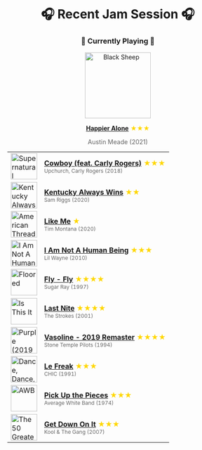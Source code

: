 <div align='center'>

# 🎧 Recent Jam Session 🎧

<h3>🎵 Currently Playing 🎵</h3>

<a href="https://open.spotify.com/track/6TTb1rInj0xBs0naVYyaHD"><img src="https://i.scdn.co/image/ab67616d0000b2730112fc622336812a1abda2fe" width="150" height="150" alt="Black Sheep" /></a>

<b><a href="https://open.spotify.com/track/6TTb1rInj0xBs0naVYyaHD">Happier Alone</a></b><span style="color: gold;"> ★★★</span>

<span style="color: #666;">Austin Meade (2021)</span>

<table style='margin: 0 auto; max-width: 550px;'>
<tr>
<td width="60"><a href="https://open.spotify.com/track/6ByOysDSRSEoOU62pvWOdO"><img src="https://i.scdn.co/image/ab67616d0000b273bc908a8e6da684e5d39a1a21" width="60" height="60" alt="Supernatural" /></a></td>
<td><b><a href="https://open.spotify.com/track/6ByOysDSRSEoOU62pvWOdO">Cowboy (feat. Carly Rogers)</a></b> <span style="color: gold;"> ★★★</span><br><span style="font-size: 12px; color: #666;">Upchurch, Carly Rogers (2018)</span></td>
</tr>
<tr>
<td width="60"><a href="https://open.spotify.com/track/4lFg73IKskM5WsBgUZMDQA"><img src="https://i.scdn.co/image/ab67616d0000b273bd92e9330f1292e444909bc1" width="60" height="60" alt="Kentucky Always Wins" /></a></td>
<td><b><a href="https://open.spotify.com/track/4lFg73IKskM5WsBgUZMDQA">Kentucky Always Wins</a></b> <span style="color: gold;"> ★★</span><br><span style="font-size: 12px; color: #666;">Sam Riggs (2020)</span></td>
</tr>
<tr>
<td width="60"><a href="https://open.spotify.com/track/4MUhz6QMSgo3G5Keo0uTJa"><img src="https://i.scdn.co/image/ab67616d0000b27365a8f8edae896225445bf729" width="60" height="60" alt="American Thread" /></a></td>
<td><b><a href="https://open.spotify.com/track/4MUhz6QMSgo3G5Keo0uTJa">Like Me</a></b> <span style="color: gold;"> ★</span><br><span style="font-size: 12px; color: #666;">Tim Montana (2020)</span></td>
</tr>
<tr>
<td width="60"><a href="https://open.spotify.com/track/2QLWLAqMMJuiBRztcBFgvM"><img src="https://i.scdn.co/image/ab67616d0000b273229411bccce65156241b6190" width="60" height="60" alt="I Am Not A Human Being" /></a></td>
<td><b><a href="https://open.spotify.com/track/2QLWLAqMMJuiBRztcBFgvM">I Am Not A Human Being</a></b> <span style="color: gold;"> ★★★</span><br><span style="font-size: 12px; color: #666;">Lil Wayne (2010)</span></td>
</tr>
<tr>
<td width="60"><a href="https://open.spotify.com/track/3uPfVXcjnpOjyzI3jb3js4"><img src="https://i.scdn.co/image/ab67616d0000b27399d8109289b446fb40af8435" width="60" height="60" alt="Floored" /></a></td>
<td><b><a href="https://open.spotify.com/track/3uPfVXcjnpOjyzI3jb3js4">Fly - Fly</a></b> <span style="color: gold;"> ★★★★</span><br><span style="font-size: 12px; color: #666;">Sugar Ray (1997)</span></td>
</tr>
<tr>
<td width="60"><a href="https://open.spotify.com/track/3SUusuA9jH1v6PVwtYMbdv"><img src="https://i.scdn.co/image/ab67616d0000b27313f2466b83507515291acce4" width="60" height="60" alt="Is This It" /></a></td>
<td><b><a href="https://open.spotify.com/track/3SUusuA9jH1v6PVwtYMbdv">Last Nite</a></b> <span style="color: gold;"> ★★★★</span><br><span style="font-size: 12px; color: #666;">The Strokes (2001)</span></td>
</tr>
<tr>
<td width="60"><a href="https://open.spotify.com/track/4fjsOdrWMaKf70x21h5XbX"><img src="https://i.scdn.co/image/ab67616d0000b273fc7df879208b362bb1ce1499" width="60" height="60" alt="Purple (2019 Remaster)" /></a></td>
<td><b><a href="https://open.spotify.com/track/4fjsOdrWMaKf70x21h5XbX">Vasoline - 2019 Remaster</a></b> <span style="color: gold;"> ★★★★</span><br><span style="font-size: 12px; color: #666;">Stone Temple Pilots (1994)</span></td>
</tr>
<tr>
<td width="60"><a href="https://open.spotify.com/track/4qL9VYPB4XwJKAOq4xn2Mh"><img src="https://i.scdn.co/image/ab67616d0000b273966507d369a0de6da093d5f1" width="60" height="60" alt="Dance, Dance, Dance: The Best of Chic" /></a></td>
<td><b><a href="https://open.spotify.com/track/4qL9VYPB4XwJKAOq4xn2Mh">Le Freak</a></b> <span style="color: gold;"> ★★★</span><br><span style="font-size: 12px; color: #666;">CHIC (1991)</span></td>
</tr>
<tr>
<td width="60"><a href="https://open.spotify.com/track/2x1LQq8lsUzAA2wNj8yjC9"><img src="https://i.scdn.co/image/ab67616d0000b273d4a6817b14d3dea6f23c680c" width="60" height="60" alt="AWB" /></a></td>
<td><b><a href="https://open.spotify.com/track/2x1LQq8lsUzAA2wNj8yjC9">Pick Up the Pieces</a></b> <span style="color: gold;"> ★★★</span><br><span style="font-size: 12px; color: #666;">Average White Band (1974)</span></td>
</tr>
<tr>
<td width="60"><a href="https://open.spotify.com/track/0QduumThmC2CsAoRsBLFlK"><img src="https://i.scdn.co/image/ab67616d0000b273dd7c39a1606be65244e99787" width="60" height="60" alt="The 50 Greatest Songs" /></a></td>
<td><b><a href="https://open.spotify.com/track/0QduumThmC2CsAoRsBLFlK">Get Down On It</a></b> <span style="color: gold;"> ★★★</span><br><span style="font-size: 12px; color: #666;">Kool & The Gang (2007)</span></td>
</tr>
</table>
</div>

